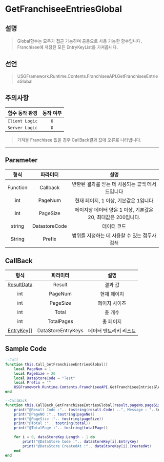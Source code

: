 # GetFranchiseeEntriesGlobal

## 설명
> Global함수는 모두가 접근 가능하며 공용으로 사용 가능한 함수입니다.
> Franchisee에 저장된 모든 EntryKeyList를 가져옵니다.
## 선언
> USGFramework.Runtime.Contents.FranchiseeAPI.GetFranchiseeEntriesGlobal
## 주의사항
|    **함수 동작 환경**    | **동작 여부** |
|:------------------:|:---------:|
| ```Client Logic``` |  ```O```  |
| ```Server Logic``` |  ```O```  |
> 가져올 Franchisee 없을 경우 CallBack결과 값에 오류로 나타냅니다.
---

## Parameter
|   **형식**    |     **파라미터**     |                  **설명**                  |
|:-----------:|:----------------:|:----------------------------------------:|
|  Function   |     Callback     |       반환된 결과를 받는 데 사용되는 콜백 메서드입니다        |
|     int     |     PageNum      |         현재 페이지, 1 이상, 기본값은 1입니다          |
|     int     |     PageSize     | 페이지당 데이터 양은 1 이상, 기본값은 20, 최대값은 200입니다.  |
|   string    |  DatastoreCode   |                  데이터 코드                  |
|   String    |      Prefix      |        범위를 지정하는 데 사용할 수 있는 접두사 검색        |
## CallBack
|           **형식**            |      **파라미터**      |    **설명**    |
|:---------------------------:|:------------------:|:------------:|
| [ResultData](ResultData.md) |       Result       |     결과 값     |
|             int             |      PageNum       |    현재 페이지    |
|             int             |      PageSize      |   페이지 사이즈    |
|             int             |       Total        |     총 개수     |
|             int             |     TotalPages     |    총 페이지     |
|  [EntryKey](EntryKey.md)[]  | DataStoreEntryKeys | 데이터 엔트리키 리스트 |


## Sample Code
```lua
--Call
function this.Call_GetFranchiseeEntriesGlobal()
    local PageNum = 1
    local PageSize = 20
    local DataStoreCode = "Test"
    local Prefix = ""
    USGFramework.Runtime.Contents.FranchiseeAPI.GetFranchiseeEntriesGlobal(this.CallBack_GetFranchiseeEntriesGlobal,PageNum,PageSize,DataStoreCode,Prefix)
end
```

```lua
--CallBack
function this.CallBack_GetFranchiseeEntriesGlobal(result,pageNo,pageSize,total,totalPage,dataStoreKey)
    print("@Result Code :".. tostring(result.Code) ..", Message : "..tostring(result.Message))
    print("@PageNO :".. tostring(pageNo))
    print("@PageSize :".. tostring(pageSize))
    print("@Total :".. tostring(total))
    print("@TotalPage :".. tostring(totalPage))
 
    for i = 0, dataStoreKey.Length - 1 do
        print("@DataStore Code :".. dataStoreKey[i].EntryKey)
        print("@DataStore CreatedAt :".. dataStoreKey[i].CreatedAt)
    end
end
```

